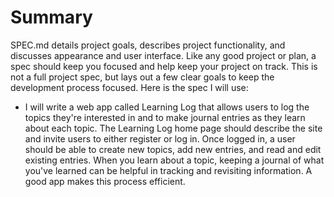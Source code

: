 # Summary
SPEC.md details project goals, describes project functionality, and discusses appearance and user interface. Like any good project or plan, a spec should keep you focused and help keep your project on track. This is not a full project spec, but lays out a few clear goals to keep the development process focused. Here is the spec I will use:

* I will write a web app called Learning Log that allows users to log the topics they're interested in and to make journal entries as they learn about each topic. The Learning Log home page should describe the site and invite users to either register or log in. Once logged in, a user should be able to create new topics, add new entries, and read and edit existing entries. When you learn about a topic, keeping a journal of what you've learned can be helpful in tracking and revisiting information. A good app makes this process efficient.